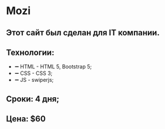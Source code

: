 # Mozi
## Этот сайт был сделан для IT компании.
## Технологии: 
* ➖ HTML - HTML 5, Bootstrap 5; 
* ➖ CSS - CSS 3; 
* ➖ JS - swiperjs; 
## Сроки: 4 дня; 
## Цена: $60
